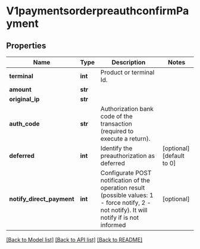 # V1paymentsorderpreauthconfirmPayment

## Properties
Name | Type | Description | Notes
------------ | ------------- | ------------- | -------------
**terminal** | **int** | Product or terminal Id. | 
**amount** | **str** |  | 
**original_ip** | **str** |  | 
**auth_code** | **str** | Authorization bank code of the transaction (required to execute a return). | 
**deferred** | **int** | Identify the preauthorization as deferred | [optional] [default to 0]
**notify_direct_payment** | **int** | Configurate POST notification of the operation result (possible values: 1 - force notify, 2 - not notify). It will notify if is not informed | [optional] 

[[Back to Model list]](../README.md#documentation-for-models) [[Back to API list]](../README.md#documentation-for-api-endpoints) [[Back to README]](../README.md)

